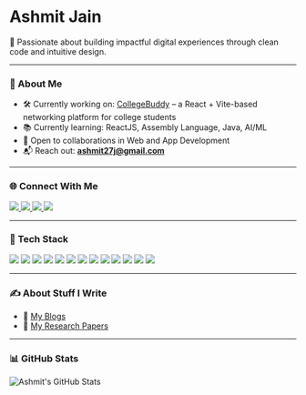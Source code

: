 # Ashmit Jain

🎯 Passionate about building impactful digital experiences through clean code and intuitive design.

---

### 🔎 About Me

- 🛠️ Currently working on: [CollegeBuddy](https://github.com/sukhada35/College-Buddy) – a React + Vite-based networking platform for college students  
- 📚 Currently learning: ReactJS, Assembly Language, Java, AI/ML  
- 🤝 Open to collaborations in Web and App Development  
- 📬 Reach out: **ashmit27j@gmail.com**

---

### 🌐 Connect With Me

<p>
  <a href="mailto:ashmit27j@gmail.com">
    <img src="https://img.shields.io/badge/Gmail-D14836?style=for-the-badge&logo=gmail&logoColor=white"/>
  </a>
  <a href="https://www.linkedin.com/in/ashmit-jain-386427292/">
    <img src="https://img.shields.io/badge/LinkedIn-0077B5?style=for-the-badge&logo=linkedin&logoColor=white"/>
  </a>
  <a href="https://stackoverflow.com/users/22767913/ashmit">
    <img src="https://img.shields.io/badge/Stack%20Overflow-F58025?style=for-the-badge&logo=stackoverflow&logoColor=white"/>
  </a>
  <a href="https://www.hackerrank.com/profile/ashmit27j">
    <img src="https://img.shields.io/badge/HackerRank-2EC866?style=for-the-badge&logo=hackerrank&logoColor=white"/>
  </a>
</p>

---

### 🧠 Tech Stack

<p>
  <img src="https://img.shields.io/badge/C-00599C?style=for-the-badge&logo=c&logoColor=white"/>
  <img src="https://img.shields.io/badge/C++-00599C?style=for-the-badge&logo=c%2B%2B&logoColor=white"/>
  <img src="https://img.shields.io/badge/Java-ED8B00?style=for-the-badge&logo=java&logoColor=white"/>
  <img src="https://img.shields.io/badge/Python-3776AB?style=for-the-badge&logo=python&logoColor=white"/>
  <img src="https://img.shields.io/badge/JavaScript-F7DF1E?style=for-the-badge&logo=javascript&logoColor=black"/>
  <img src="https://img.shields.io/badge/Assembly-6E4C13?style=for-the-badge"/>
  <img src="https://img.shields.io/badge/HTML5-E34F26?style=for-the-badge&logo=html5&logoColor=white"/>
  <img src="https://img.shields.io/badge/CSS3-1572B6?style=for-the-badge&logo=css3&logoColor=white"/>
  <img src="https://img.shields.io/badge/React-61DAFB?style=for-the-badge&logo=react&logoColor=black"/>
  <img src="https://img.shields.io/badge/Angular-DD0031?style=for-the-badge&logo=angular&logoColor=white"/>
  <img src="https://img.shields.io/badge/Vite-646CFF?style=for-the-badge&logo=vite&logoColor=white"/>
  <img src="https://img.shields.io/badge/Tailwind_CSS-38B2AC?style=for-the-badge&logo=tailwind-css&logoColor=white"/>
  <img src="https://img.shields.io/badge/Node.js-339933?style=for-the-badge&logo=nodedotjs&logoColor=white"/>
</p>

---

### ✍️ About Stuff I Write

- 📝 [My Blogs](https://ashmit27j.wixstudio.com/my-blogs)  
- 📄 [My Research Papers](https://www.researchgate.net/profile/Ashmit-Jain)

---

### 📊 GitHub Stats

<p align="left">
  <img src="https://github-readme-stats.vercel.app/api?username=ashmit27j&show_icons=true&theme=tokyonight" alt="Ashmit's GitHub Stats"/>
</p>
